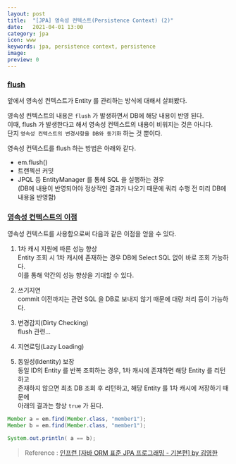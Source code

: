 ```yaml
---
layout: post
title:  "[JPA] 영속성 컨텍스트(Persistence Context) (2)"
date:   2021-04-01 13:00
category: jpa
icon: www
keywords: jpa, persistence context, persistence
image: 
preview: 0
---
```


### <u>flush</u>
앞에서 영속성 컨텍스트가 Entity 를 관리하는 방식에 대해서 살펴봤다.<br>

영속성 컨텍스트의 내용은 `flush` 가 발생하면서 DB에 해당 내용이 반영 된다.<br>
이때, flush 가 발생한다고 해서 영속성 컨텍스트의 내용이 비워지는 것은 아니다.<br>
단지 `영속성 컨텍스트의 변경사항을 DB와 동기화` 하는 것 뿐이다.<br>

영속성 컨텍스트를 flush 하는 방법은 아래와 같다.
- em.flush()
- 트랜젝션 커밋
- JPQL 등 EntityManager 를 통해 SQL 을 실행하는 경우<br>
(DB에 내용이 반영되어야 정상적인 결과가 나오기 때문에 쿼리 수행 전 미리 DB에 내용을 반영함)



### <u>영속성 컨텍스트의 이점</u>

영속성 컨텍스트를 사용함으로써 다음과 같은 이점을 얻을 수 있다.

1. 1차 캐시 지원에 따른 성능 향상<br>
Entity 조회 시 1차 캐시에 존재하는 경우 DB에 Select SQL 없이 바로 조회 가능하다.<br>
이를 통해 약간의 성능 향상을 기대할 수 있다.

2. 쓰기지연<br>
commit 이전까지는 관련 SQL 을 DB로 보내지 않기 때문에 대량 처리 등이 가능하다.

3. 변경감지(Dirty Checking)<br>
flush 관련...

4. 지연로딩(Lazy Loading)<br>

5. 동일성(Identity) 보장<br>
동일 ID의 Entity 를 반복 조회하는 경우, 1차 캐시에 존재하면 해당 Entity 를 리턴하고<br>
존재하지 않으면 최초 DB 조회 후 리턴하고, 해당 Entity 를 1차 캐시에 저장하기 때문에<br>
아래의 결과는 항상 `true` 가 된다.

```java
Member a = em.find(Member.class, "member1");
Member b = em.find(Member.class, "member1");

System.out.println( a == b);
```

> Reference : <a href="https://www.inflearn.com/course/ORM-JPA-Basic/dashboard">인프런 [자바 ORM 표준 JPA 프로그래밍 - 기본편] by 김영한</a>